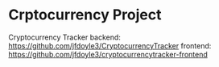 # Crptocurrency Project

Cryptocurrency Tracker
backend: https://github.com/jfdoyle3/CryptocurrencyTracker
frontend: https://github.com/jfdoyle3/cryptocurrencytracker-frontend
